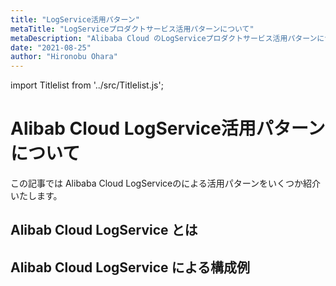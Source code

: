 ```yaml
---
title: "LogService活用パターン"
metaTitle: "LogServiceプロダクトサービス活用パターンについて"
metaDescription: "Alibaba Cloud のLogServiceプロダクトサービス活用パターンについてを説明します"
date: "2021-08-25"
author: "Hironobu Ohara"
---
```


import Titlelist from '../src/Titlelist.js';

<!-- 
query MyQuery {
  allMarkdownRemark(
    filter: {fileAbsolutePath: {regex: "/usecase-LogService/"}}
    sort: {fields: fileAbsolutePath, order: ASC}
  ) {
    nodes {
      frontmatter {
        title
        metaTitle
        metaDescription
        date(formatString: "yyyy/MM/DD")
        author       
      }
      fileAbsolutePath
    }
  }
}
-->


# Alibab Cloud LogService活用パターンについて

この記事では Alibaba Cloud LogServiceのによる活用パターンをいくつか紹介いたします。

## Alibab Cloud LogService とは

<Titlelist 
    metaTitle="LogServiceの紹介"
    metaDescription="オフラインデータを含めた、様々なデータソースをシームレスに収集するLogServiceのご紹介"
    url="https://pangsen.github.io/help/usecase-LogService/LOGSERVICE_001_what-is-logservice"
    imageurl="https://raw.githubusercontent.com/sbcloud/help/master/content/usecase-LogService/LogService_images_26006613653714800/20201221132239.png"
    date="2020/12/29"
    author="Hironobu Ohara/大原 陽宣"
/>


## Alibab Cloud LogService による構成例


<Titlelist 
    metaTitle="SDKでTwitterデータを収集"
    metaDescription="SDKでTwitterデータを収集するLogService"
    url="https://pangsen.github.io/help/usecase-LogService/LOGSERVICE_002_twitter-on-logservice"
    imageurl="https://raw.githubusercontent.com/sbcloud/help/master/content/usecase-LogService/LogService_images_26006613654233400/20201215140931.png"
    date="2020/12/29"
    author="Hironobu Ohara/大原 陽宣"
/>

<Titlelist 
    metaTitle="LogtailでCSVデータを収集"
    metaDescription="LogtailでCSVデータを収集するLogService"
    url="https://pangsen.github.io/help/usecase-LogService/LOGSERVICE_003_logtail-on-logservice"
    imageurl="https://raw.githubusercontent.com/sbcloud/help/master/content/usecase-LogService/LogService_images_26006613660740900/20201215135145.png"
    date="2020/12/29"
    author="Hironobu Ohara/大原 陽宣"
/>

<Titlelist 
    metaTitle="OSS、AWS S3からデータを収集"
    metaDescription="OSS、AWS S3からデータを収集するLogService"
    url="https://pangsen.github.io/help/usecase-LogService/LOGSERVICE_004_oss-s3-on-logservice"
    imageurl="https://raw.githubusercontent.com/sbcloud/help/master/content/usecase-LogService/LogService_images_26006613660740700/20201229131536.png"
    date="2020/12/29"
    author="Hironobu Ohara/大原 陽宣"
/>


<Titlelist 
    metaTitle="GASで株価を収集し監視する"
    metaDescription="Google Apps Script（GAS）で株価データを収集し、LogServiceの機械学習で株価予測・異常検知・監視をする"
    url="https://pangsen.github.io/help/usecase-LogService/LOGSERVICE_005_stock-on-logservice"
    imageurl="https://raw.githubusercontent.com/sbcloud/help/master/content/usecase-LogService/LogService_images_26006613670107200/20201226124040.png"
    date="2020/12/29"
    author="Hironobu Ohara/大原 陽宣"
/>


<Titlelist 
    metaTitle="SDKでExcelデータを収集"
    metaDescription="SDKでExcelデータを収集するLogService"
    url="https://pangsen.github.io/help/usecase-LogService/LOGSERVICE_006_excel-on-logservice"
    imageurl="https://raw.githubusercontent.com/sbcloud/help/master/content/usecase-LogService/LogService_images_26006613660741000/20201230152149.png"
    date="2020/12/30"
    author="Hironobu Ohara/大原 陽宣"
/>


<Titlelist 
    metaTitle="実運用を想定した構成 Part1"
    metaDescription="実運用を想定したAlibaba CloudのLogService構成を考えてみる～ログ収集編～"
    url="https://pangsen.github.io/help/usecase-LogService/LOGSERVICE_007_Actual_Operation_part1"
    imageurl="https://raw.githubusercontent.com/sbcloud/help/master/content/usecase-LogService/LogService_images_17680117127215800000/20190711194237.png"
    date="2019/07/16"
    author="SBC engineer blog"
/>



<Titlelist 
    metaTitle="実運用を想定した構成 Part2"
    metaDescription="実運用を想定したAlibaba CloudのLogService構成を考えてみる～ログ検索編①～"
    url="https://pangsen.github.io/help/usecase-LogService/LOGSERVICE_008_Actual_Operation_part2"
    imageurl="https://raw.githubusercontent.com/sbcloud/help/master/content/usecase-LogService/LogService_images_26006613376466800/20190724155702.png"
    date="2019/07/26"
    author="SBC engineer blog"
/>


<Titlelist 
    metaTitle="実運用を想定した構成 Part3"
    metaDescription="実運用を想定したAlibaba CloudのLogService構成を考えてみる～ログ検索編②～"
    url="https://pangsen.github.io/help/usecase-LogService/LOGSERVICE_009_Actual_Operation_part3"
    imageurl="https://raw.githubusercontent.com/sbcloud/help/master/content/usecase-LogService/LogService_images_26006613403075200/20190823150645.png"
    date="2019/08/27"
    author="SBC engineer blog"
/>


<Titlelist 
    metaTitle="実運用を想定した構成 Part4"
    metaDescription="実運用を想定したAlibaba CloudのLogService構成を考えてみる～ログ検索編③～"
    url="https://pangsen.github.io/help/usecase-LogService/LOGSERVICE_010_Actual_Operation_part4"
    imageurl="https://raw.githubusercontent.com/sbcloud/help/master/content/usecase-LogService/LogService_images_26006613407698100/20190830162906.png"
    date="2019/09/03"
    author="SBC engineer blog"
/>


<Titlelist 
    metaTitle="実運用を想定した構成 Part5"
    metaDescription="実運用を想定したAlibaba CloudのLogService構成を考えてみる～ログ検索編④～"
    url="https://pangsen.github.io/help/usecase-LogService/LOGSERVICE_011_Actual_Operation_part5"
    imageurl="https://raw.githubusercontent.com/sbcloud/help/master/content/usecase-LogService/LogService_images_26006613436206900/20190917125527.png"
    date="2019/09/19"
    author="SBC engineer blog"
/>

<Titlelist 
    metaTitle="DataVデータソース登録方法"
    metaDescription="LogServiceをDataVのデータソースに登録する"
    url="https://pangsen.github.io/help/usecase-LogService/LOGSERVICE_012_attach_DataV_data_source"
    imageurl="https://raw.githubusercontent.com/sbcloud/help/master/content/usecase-LogService/LogService_images_26006613546225700/20200408175501.png"
    date="2020/04/09"
    author="SBC engineer blog"
/> 


<Titlelist 
    metaTitle="単一時系列処理編"
    metaDescription="LogServiceで扱える機械学習の時系列分析を使ってみました ~単一時系列処理編~"
    url="https://pangsen.github.io/help/usecase-LogService/LOGSERVICE_015_LogServiceML_part2"
    imageurl="https://raw.githubusercontent.com/sbcloud/help/master/content/usecase-LogService/LogService_images_26006613511942400/20200214170745.png"
    date="2020/03/05"
    author="SBC engineer blog"
/>



